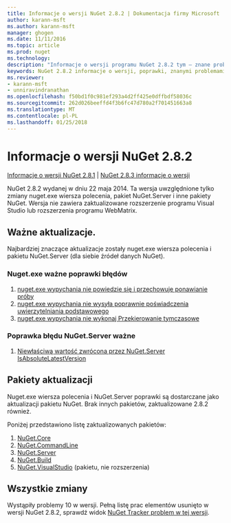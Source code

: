 ```yaml
---
title: Informacje o wersji NuGet 2.8.2 | Dokumentacja firmy Microsoft
author: karann-msft
ms.author: karann-msft
manager: ghogen
ms.date: 11/11/2016
ms.topic: article
ms.prod: nuget
ms.technology: 
description: "Informacje o wersji programu NuGet 2.8.2 tym — znane problemy, poprawki, dodatkowe funkcje i dcr."
keywords: NuGet 2.8.2 informacje o wersji, poprawki, znanymi problemami, nowe funkcje, dcr
ms.reviewer:
- karann-msft
- unniravindranathan
ms.openlocfilehash: f50bd1f0c981ef293a4d2ff425e0dffbdf58036c
ms.sourcegitcommit: 262d026beeffd4f3b6fc47d780a2f701451663a8
ms.translationtype: MT
ms.contentlocale: pl-PL
ms.lasthandoff: 01/25/2018
---
```

# <a name="nuget-282-release-notes"></a>Informacje o wersji NuGet 2.8.2

[Informacje o wersji NuGet 2.8.1](../release-notes/nuget-2.8.1.md) | [NuGet 2.8.3 informacje o wersji](../release-notes/nuget-2.8.3.md)

NuGet 2.8.2 wydanej w dniu 22 maja 2014.  Ta wersja uwzględnione tylko zmiany nuget.exe wiersza polecenia, pakiet NuGet.Server i inne pakiety NuGet.  Wersja nie zawiera zaktualizowane rozszerzenie programu Visual Studio lub rozszerzenia programu WebMatrix.

## <a name="notable-updates"></a>Ważne aktualizacje.

Najbardziej znaczące aktualizacje zostały nuget.exe wiersza polecenia i pakietu NuGet.Server (dla siebie źródeł danych NuGet).

### <a name="important-nugetexe-bug-fixes"></a>Nuget.exe ważne poprawki błędów

1. [nuget.exe wypychania nie powiedzie się i przechowuje ponawianie próby](https://nuget.codeplex.com/workitem/4000)
1. [nuget.exe wypychania nie wysyła poprawnie poświadczenia uwierzytelniania podstawowego](https://nuget.codeplex.com/workitem/4109)
1. [nuget.exe wypychania nie wykonaj Przekierowanie tymczasowe](https://nuget.codeplex.com/workitem/4050)

### <a name="important-nugetserver-bug-fix"></a>Poprawka błędu NuGet.Server ważne

1. [Niewłaściwą wartość zwrócona przez NuGet.Server IsAbsoluteLatestVersion](https://nuget.codeplex.com/workitem/4147)

## <a name="packages-updated"></a>Pakiety aktualizacji

Nuget.exe wiersza polecenia i NuGet.Server poprawki są dostarczane jako aktualizacji pakietu NuGet.  Brak innych pakietów, zaktualizowane 2.8.2 również.

Poniżej przedstawiono listę zaktualizowanych pakietów:

1. [NuGet.Core](https://www.nuget.org/packages/NuGet.Core/)
1. [NuGet.CommandLine](https://www.nuget.org/packages/NuGet.CommandLine/)
1. [NuGet.Server](https://www.nuget.org/packages/NuGet.Server/)
1. [NuGet.Build](https://www.nuget.org/packages/NuGet.Build/)
1. [NuGet.VisualStudio](https://www.nuget.org/packages/NuGet.VisualStudio/) (pakietu, nie rozszerzenia)

## <a name="all-changes"></a>Wszystkie zmiany
Wystąpiły problemy 10 w wersji. Pełną listę prac elementów usunięto w wersji NuGet 2.8.2, sprawdź widok [NuGet Tracker problem w tej wersji](https://nuget.codeplex.com/workitem/list/advanced?keyword=&status=All&type=All&priority=All&release=NuGet%202.8.2&assignedTo=All&component=All&sortField=LastUpdatedDate&sortDirection=Descending&page=0&reasonClosed=All).
